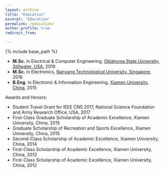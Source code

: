 ```yaml
---
layout: archive
title: "Education"
excerpt: "Education"
permalink: /education/
author_profile: true
redirect_from:

---
```


{% include base_path %}

* <b>M.Sc.</b> in Electrical & Computer Engineering, [Oklahoma State University, Stillwater, USA](https://go.okstate.edu/), 2019
* <b>M.Sc.</b> in Electronics, [Nanyang Technological University, Singapore](https://www.ntu.edu.sg/Pages/home.aspx), 2016
* <b>B.Eng.</b> in Electronic & Information Engineering, [Xiamen University, China](https://en.xmu.edu.cn/), 2015

Awards and Honors:
* Student Travel Grant for IEEE CNS 2017, National Science Foundation and Army Research Office, USA, 2017
* First-Class Graduate Scholarship of Academic Excellence, Xiamen University, China, 2015
* Graduate Scholarship of Recreation and Sports Excellence, Xiamen University, China, 2015
* Second-Class Scholarship of Academic Excellence, Xiamen University, China, 2014
* First-Class Scholarship of Academic Excellence, Xiamen University, China, 2013
* First-Class Scholarship of Academic Excellence, Xiamen University, China, 2012
